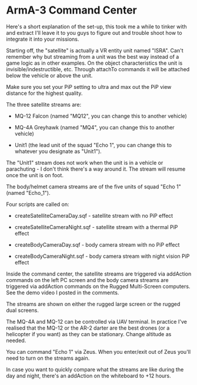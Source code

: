 # ArmA-3 Command Center

Here's a short explanation of the set-up, this took me a while to tinker with and extract I'll leave it to you guys to figure out and trouble shoot how to integrate it into your missions.

Starting off, the "satellite" is actually a VR entity unit named "ISRA". Can't remember why but streaming from a unit was the best way instead of a game logic as in other examples. On the object characteristics the unit is invisible/indestructible, etc. Through attachTo commands it will be attached below the vehicle or above the unit.

Make sure you set your PiP setting to ultra and max out the PiP view distance for the highest quality.

The three satellite streams are: 

- MQ-12 Falcon (named "MQ12", you can change this to another vehicle)

- MQ-4A Greyhawk (named "MQ4", you can change this to another vehicle)

- Unit1 (the lead unit of the squad "Echo 1", you can change this to whatever you designate as "Unit1").

The "Unit1" stream does not work when the unit is in a vehicle or parachuting - I don't think there's a way around it. The stream will resume once the unit is on foot.

The body/helmet camera streams are of the five units of squad "Echo 1" (named "Echo_1").

Four scripts are called on:

- createSatelliteCameraDay.sqf - satellite stream with no PiP effect

- createSatelliteCameraNight.sqf - satellite stream with a thermal PiP effect

- createBodyCameraDay.sqf - body camera stream with no PiP effect

- createBodyCameraNight.sqf - body camera stream with night vision PiP effect

Inside the command center, the satellite streams are triggered via addAction commands on the left PC screen and the body camera streams are triggered via addAction commands on the Rugged Multi-Screen computers. See the demo video I posted in the comments.

The streams are shown on either the rugged large screen or the rugged dual screens. 

The MQ-4A and MQ-12 can be controlled via UAV terminal. In practice I've realised that the MQ-12 or the AR-2 darter are the best drones (or a helicopter if you want) as they can be stationary. Change altitude as needed.

You can command "Echo 1" via Zeus. When you enter/exit out of Zeus you'll need to turn on the streams again. 

In case you want to quickly compare what the streams are like during the day and night, there's an addAction on the whiteboard to +12 hours.
